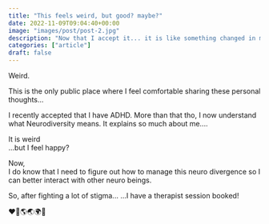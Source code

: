 ```yaml
---
title: "This feels weird, but good? maybe?"
date: 2022-11-09T09:04:40+00:00
image: "images/post/post-2.jpg"
description: "Now that I accept it... it is like something changed in my brain. It feels weird."
categories: ["article"]
draft: false
---
```


Weird.

This is the only public place where I feel comfortable sharing these personal thoughts...

I recently accepted that I have ADHD. More than that tho, I now understand what Neurodiversity means. It explains so much about me.... 

It is weird  
...but I feel happy?

Now,  
 I do know that I need to figure out how to manage this neuro divergence so I can better interact with other neuro beings.

So, after fighting a lot of stigma... 
...I have a therapist session booked!

❤️🌚🌎🌏🌍🌐